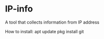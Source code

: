 # IP-info
A tool that collects information from IP address

How to install:
apt update
pkg install git
